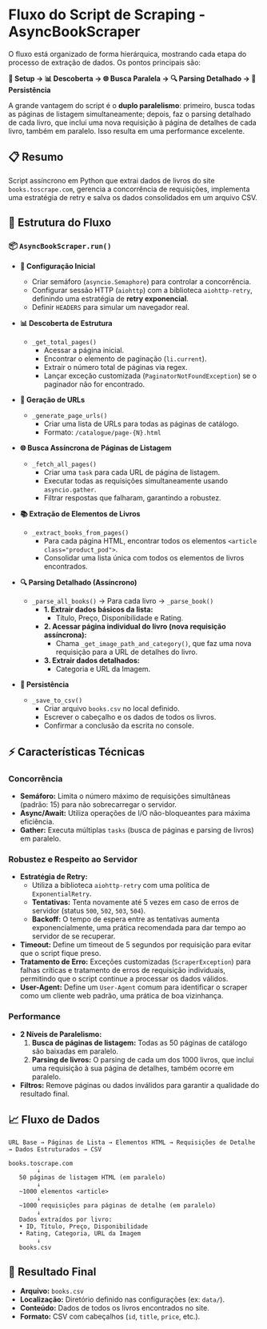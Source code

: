 # Fluxo do Script de Scraping - AsyncBookScraper

O fluxo está organizado de forma hierárquica, mostrando cada etapa do processo de extração de dados. Os pontos principais são:

**🔧 Setup → 📊 Descoberta → 🌐 Busca Paralela → 🔍 Parsing Detalhado → 💾 Persistência**

A grande vantagem do script é o **duplo paralelismo**: primeiro, busca todas as páginas de listagem simultaneamente; depois, faz o parsing detalhado de cada livro, que inclui uma nova requisição à página de detalhes de cada livro, também em paralelo. Isso resulta em uma performance excelente.

## 📋 Resumo

Script assíncrono em Python que extrai dados de livros do site `books.toscrape.com`, gerencia a concorrência de requisições, implementa uma estratégia de retry e salva os dados consolidados em um arquivo CSV.

## 🌳 Estrutura do Fluxo

### 📦 `AsyncBookScraper.run()`

*   **🔧 Configuração Inicial**
    *   Criar semáforo (`asyncio.Semaphore`) para controlar a concorrência.
    *   Configurar sessão HTTP (`aiohttp`) com a biblioteca `aiohttp-retry`, definindo uma estratégia de **retry exponencial**.
    *   Definir `HEADERS` para simular um navegador real.

*   **📊 Descoberta de Estrutura**
    *   `_get_total_pages()`
        *   Acessar a página inicial.
        *   Encontrar o elemento de paginação (`li.current`).
        *   Extrair o número total de páginas via regex.
        *   Lançar exceção customizada (`PaginatorNotFoundException`) se o paginador não for encontrado.

*   **🔗 Geração de URLs**
    *   `_generate_page_urls()`
        *   Criar uma lista de URLs para todas as páginas de catálogo.
        *   Formato: `/catalogue/page-{N}.html`

*   **🌐 Busca Assíncrona de Páginas de Listagem**
    *   `_fetch_all_pages()`
        *   Criar uma `task` para cada URL de página de listagem.
        *   Executar todas as requisições simultaneamente usando `asyncio.gather`.
        *   Filtrar respostas que falharam, garantindo a robustez.

*   **📚 Extração de Elementos de Livros**
    *   `_extract_books_from_pages()`
        *   Para cada página HTML, encontrar todos os elementos `<article class="product_pod">`.
        *   Consolidar uma lista única com todos os elementos de livros encontrados.

*   **🔍 Parsing Detalhado (Assíncrono)**
    *   `_parse_all_books()` -> Para cada livro → `_parse_book()`
        *   **1. Extrair dados básicos da lista:**
            *   Título, Preço, Disponibilidade e Rating.
        *   **2. Acessar página individual do livro (nova requisição assíncrona):**
            *   Chama `_get_image_path_and_category()`, que faz uma nova requisição para a URL de detalhes do livro.
        *   **3. Extrair dados detalhados:**
            *   Categoria e URL da Imagem.

*   **💾 Persistência**
    *   `_save_to_csv()`
        *   Criar arquivo `books.csv` no local definido.
        *   Escrever o cabeçalho e os dados de todos os livros.
        *   Confirmar a conclusão da escrita no console.

## ⚡ Características Técnicas

### Concorrência
*   **Semáforo:** Limita o número máximo de requisições simultâneas (padrão: 15) para não sobrecarregar o servidor.
*   **Async/Await:** Utiliza operações de I/O não-bloqueantes para máxima eficiência.
*   **Gather:** Executa múltiplas `tasks` (busca de páginas e parsing de livros) em paralelo.

### Robustez e Respeito ao Servidor
*   **Estratégia de Retry:**
    *   Utiliza a biblioteca `aiohttp-retry` com uma política de `ExponentialRetry`.
    *   **Tentativas:** Tenta novamente até 5 vezes em caso de erros de servidor (status `500`, `502`, `503`, `504`).
    *   **Backoff:** O tempo de espera entre as tentativas aumenta exponencialmente, uma prática recomendada para dar tempo ao servidor de se recuperar.
*   **Timeout:** Define um timeout de 5 segundos por requisição para evitar que o script fique preso.
*   **Tratamento de Erro:** Exceções customizadas (`ScraperException`) para falhas críticas e tratamento de erros de requisição individuais, permitindo que o script continue a processar os dados válidos.
*   **User-Agent:** Define um `User-Agent` comum para identificar o scraper como um cliente web padrão, uma prática de boa vizinhança.

### Performance
*   **2 Níveis de Paralelismo:**
    1.  **Busca de páginas de listagem:** Todas as 50 páginas de catálogo são baixadas em paralelo.
    2.  **Parsing de livros:** O parsing de cada um dos 1000 livros, que inclui uma requisição à sua página de detalhes, também ocorre em paralelo.
*   **Filtros:** Remove páginas ou dados inválidos para garantir a qualidade do resultado final.

## 📈 Fluxo de Dados

`URL Base → Páginas de Lista → Elementos HTML → Requisições de Detalhe → Dados Estruturados → CSV`

```
books.toscrape.com
        ↓
   50 páginas de listagem HTML (em paralelo)
        ↓
   ~1000 elementos <article>
        ↓
   ~1000 requisições para páginas de detalhe (em paralelo)
        ↓
   Dados extraídos por livro:
   • ID, Título, Preço, Disponibilidade
   • Rating, Categoria, URL da Imagem
        ↓
   books.csv
```

## 🎯 Resultado Final

*   **Arquivo:** `books.csv`
*   **Localização:** Diretório definido nas configurações (ex: `data/`).
*   **Conteúdo:** Dados de todos os livros encontrados no site.
*   **Formato:** CSV com cabeçalhos (`id`, `title`, `price`, etc.).
